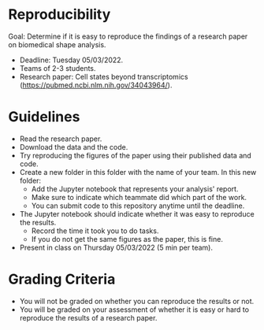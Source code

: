 # Reproducibility

Goal: Determine if it is easy to reproduce the findings of a research paper on biomedical shape analysis.

- Deadline: Tuesday 05/03/2022.
- Teams of 2-3 students.
- Research paper: Cell states beyond transcriptomics (https://pubmed.ncbi.nlm.nih.gov/34043964/).

# Guidelines

- Read the research paper.
- Download the data and the code.
- Try reproducing the figures of the paper using their published data and code.
- Create a new folder in this folder with the name of your team. In this new folder:
  - Add the Jupyter notebook that represents your analysis' report.
  - Make sure to indicate which teammate did which part of the work.
  - You can submit code to this repository anytime until the deadline.
- The Jupyter notebook should indicate whether it was easy to reproduce the results.
  - Record the time it took you to do tasks.
  - If you do not get the same figures as the paper, this is fine.
- Present in class on Thursday 05/03/2022 (5 min per team).

# Grading Criteria

- You will not be graded on whether you can reproduce the results or not.
- You will be graded on your assessment of whether it is easy or hard to reproduce the results of a research paper.
